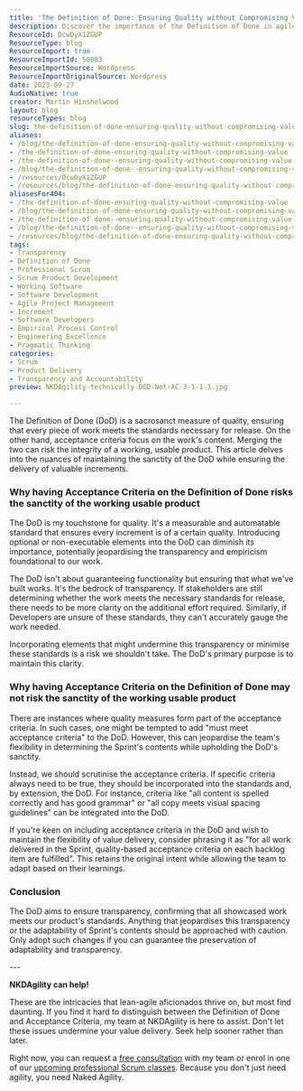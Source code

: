 ```yaml
---
title: 'The Definition of Done: Ensuring Quality without Compromising Value'
description: Discover the importance of the Definition of Done in agile practices. Ensure quality and transparency in your projects with insights from NKDAgility. Learn more!
ResourceId: DcwDyX1ZGUP
ResourceType: blog
ResourceImport: true
ResourceImportId: 50083
ResourceImportSource: Wordpress
ResourceImportOriginalSource: Wordpress
date: 2023-09-27
AudioNative: true
creator: Martin Hinshelwood
layout: blog
resourceTypes: blog
slug: the-definition-of-done-ensuring-quality-without-compromising-value
aliases:
- /blog/the-definition-of-done-ensuring-quality-without-compromising-value
- /the-definition-of-done-ensuring-quality-without-compromising-value
- /the-definition-of-done--ensuring-quality-without-compromising-value
- /blog/the-definition-of-done--ensuring-quality-without-compromising-value
- /resources/DcwDyX1ZGUP
- /resources/blog/the-definition-of-done-ensuring-quality-without-compromising-value
aliasesFor404:
- /the-definition-of-done-ensuring-quality-without-compromising-value
- /blog/the-definition-of-done-ensuring-quality-without-compromising-value
- /the-definition-of-done--ensuring-quality-without-compromising-value
- /blog/the-definition-of-done--ensuring-quality-without-compromising-value
- /resources/blog/the-definition-of-done-ensuring-quality-without-compromising-value
tags:
- Transparency
- Definition of Done
- Professional Scrum
- Scrum Product Development
- Working Software
- Software Development
- Agile Project Management
- Increment
- Software Developers
- Empirical Process Control
- Engineering Excellence
- Pragmatic Thinking
categories:
- Scrum
- Product Delivery
- Transparency and Accountability
preview: NKDAgility-technically-DOD-Not-AC-3-1-1-1.jpg

---
```

The Definition of Done (DoD) is a sacrosanct measure of quality, ensuring that every piece of work meets the standards necessary for release. On the other hand, acceptance criteria focus on the work's content. Merging the two can risk the integrity of a working, usable product. This article delves into the nuances of maintaining the sanctity of the DoD while ensuring the delivery of valuable increments.

### Why having Acceptance Criteria on the Definition of Done risks the sanctity of the working usable product

The DoD is my touchstone for quality. It's a measurable and automatable standard that ensures every increment is of a certain quality. Introducing optional or non-executable elements into the DoD can diminish its importance, potentially jeopardising the transparency and empiricism foundational to our work.

The DoD isn't about guaranteeing functionality but ensuring that what we've built works. It's the bedrock of transparency. If stakeholders are still determining whether the work meets the necessary standards for release, there needs to be more clarity on the additional effort required. Similarly, if Developers are unsure of these standards, they can't accurately gauge the work needed.

Incorporating elements that might undermine this transparency or minimise these standards is a risk we shouldn't take. The DoD's primary purpose is to maintain this clarity.

### Why having Acceptance Criteria on the Definition of Done may not risk the sanctity of the working usable product

There are instances where quality measures form part of the acceptance criteria. In such cases, one might be tempted to add "must meet acceptance criteria" to the DoD. However, this can jeopardise the team's flexibility in determining the Sprint's contents while upholding the DoD's sanctity.

Instead, we should scrutinise the acceptance criteria. If specific criteria always need to be true, they should be incorporated into the standards and, by extension, the DoD. For instance, criteria like "all content is spelled correctly and has good grammar" or "all copy meets visual spacing guidelines" can be integrated into the DoD.

If you're keen on including acceptance criteria in the DoD and wish to maintain the flexibility of value delivery, consider phrasing it as "for all work delivered in the Sprint, quality-based acceptance criteria on each backlog item are fulfilled". This retains the original intent while allowing the team to adapt based on their learnings.

### Conclusion

The DoD aims to ensure transparency, confirming that all showcased work meets our product's standards. Anything that jeopardises this transparency or the adaptability of Sprint's contents should be approached with caution. Only adopt such changes if you can guarantee the preservation of adaptability and transparency.

\---

**NKDAgility can help!**

These are the intricacies that lean-agile aficionados thrive on, but most find daunting. If you find it hard to distinguish between the Definition of Done and Acceptance Criteria, my team at NKDAgility is here to assist. Don't let these issues undermine your value delivery. Seek help sooner rather than later.

Right now, you can request a [free consultation](https://nkdagility.com/agile-consulting-coaching/) with my team or enrol in one of our [upcoming professional Scrum classes](https://nkdagility.com/training-courses/). Because you don't just need agility, you need Naked Agility.
